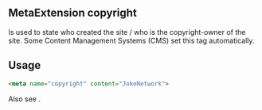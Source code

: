 ## MetaExtension copyright

Is used to state who created the site / who is the copyright-owner of the site. 
Some Content Management Systems (CMS) set this tag automatically.

## Usage

````html
<meta name="copyright" content="JokeNetwork">
````

Also see <author>.